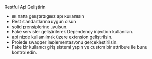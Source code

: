 
Restful Api Geliştirin
- ilk hafta geliştirdiğiniz api kullanılsın
- Rest standartlarına uygun olsun
- solid prensiplerine uyulsun.
- Fake servisler geliştirilerek Dependency injection kullanılsın.
- api nizde kullaınılmak üzere extension geliştirilsin.
- Projede swagger implementasyonu gerçekleştirilsin.
- Fake bir kullanıcı giriş sistemi yapın ve custom bir attribute ile bunu kontrol edin.
 
 
